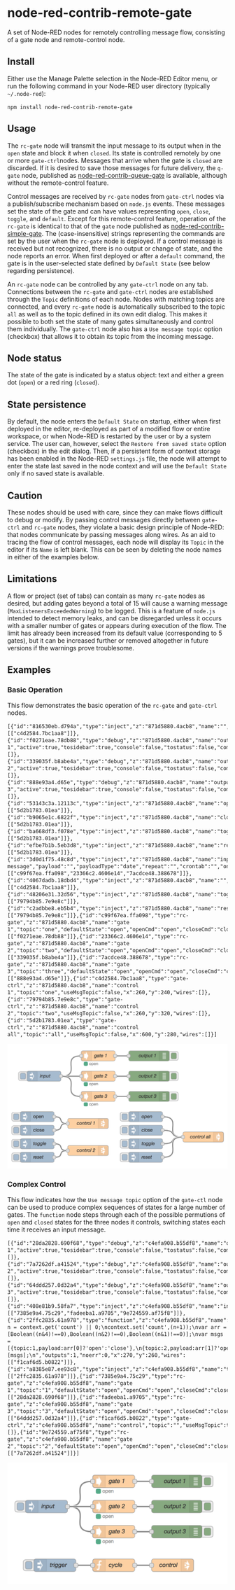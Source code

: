 # node-red-contrib-remote-gate
A set of Node-RED nodes for remotely controlling message flow, consisting of a gate node and remote-control node.

## Install

Either use the Manage Palette selection in the Node-RED Editor menu, or run the following command in your Node-RED user directory (typically `~/.node-red`):

    npm install node-red-contrib-remote-gate

## Usage

The `rc-gate` node will transmit the input message to its output when in the `open` state and block it when `closed`. Its state is controlled remotely by one or more `gate-ctrl`nodes. Messages that arrive when the gate is `closed` are discarded. If it is desired to save those messages for future delivery, the `q-gate` node, published as [node-red-contrib-queue-gate](https://flows.nodered.org/node/node-red-contrib-queue-gate) is available, although without the remote-control feature.


Control messages are received by `rc-gate` nodes from `gate-ctrl` nodes via a publish/subscribe mechanism based on `node.js` events. These messages set the state of the gate and can have values representing `open`, `close`, `toggle`, and `default`. Except for this remote-control feature, operation of the `rc-gate` is identical to that of the `gate` node published as [node-red-contrib-simple-gate](https://flows.nodered.org/node/node-red-contrib-simple-gate). The (case-insensitive) strings representing the commands are set by the user when the `rc-gate` node is deployed. If a control message is received but not recognized, there is no output or change of state, and the node reports an error. When first deployed or after a `default` command, the gate is in the user-selected state defined by `Default State` (see below regarding persistence).

An `rc-gate` node can be controlled by any `gate-ctrl` node on any tab. Connections between the `rc-gate` and `gate-ctrl` nodes are established through the `Topic` definitions of each node. Nodes with matching topics are connected, and every `rc-gate` node is automatically subscribed to the topic `all` as well as to the topic defined in its own edit dialog. This makes it possible to both set the state of many gates simultaneously and control them individually. The `gate-ctrl` node also has a `Use message topic` option (checkbox) that allows it to obtain its topic from the incoming message. 

## Node status
The state of the gate is indicated by a status object: text and either a green dot (`open`) or a red ring (`closed`).

## State persistence
By default, the node enters the `Default State` on startup, either when first deployed in the editor, re-deployed as part of a modified flow or entire workspace, or when Node-RED is restarted by the user or by a system service. The user can, however, select the `Restore from saved state` option (checkbox) in the edit dialog. Then, if a persistent form of context storage has been enabled in the Node-RED `settings.js` file, the node will attempt to enter the state last saved in the node context and will use the `Default State` only if no saved state is available.

## Caution
These nodes should be used with care, since they can make flows difficult to debug or modify. By passing control messages directly between `gate-ctrl` and `rc-gate` nodes, they violate a basic design principle of Node-RED: that nodes communicate by passing messages along wires. As an aid to tracing the flow of control messages, each node will display its `Topic` in the editor if its `Name` is left blank. This can be seen by deleting the node names in either of the examples below.

## Limitations
A flow or project (set of tabs) can contain as many `rc-gate` nodes as desired, but adding 
gates beyond a total of 15 will cause a warning message (`MaxListenersExceededWarning`) to be logged. This is a feature of `node.js` intended to detect memory leaks, and can be disregarded unless it occurs with a smaller number of gates or appears during execution of the flow. The limit has already been increased from its default value (corresponding to 5 gates), but it can be increased further or removed altogether in future versions if the warnings prove troublesome.

## Examples
### Basic Operation
This flow demonstrates the basic operation of the `rc-gate` and `gate-ctrl` nodes.

```
[{"id":"816530eb.d794a","type":"inject","z":"871d5880.4acb8","name":"","topic":"","payload":"open","payloadType":"str","repeat":"","crontab":"","once":false,"onceDelay":0.1,"x":110,"y":220,"wires":[["c4d2584.7bc1aa8"]]},{"id":"f0271eae.78db88","type":"debug","z":"871d5880.4acb8","name":"output 1","active":true,"tosidebar":true,"console":false,"tostatus":false,"complete":"true","x":440,"y":40,"wires":[]},{"id":"339035f.b8abe4a","type":"debug","z":"871d5880.4acb8","name":"output 2","active":true,"tosidebar":true,"console":false,"tostatus":false,"complete":"true","x":440,"y":100,"wires":[]},{"id":"888e93a4.d65e","type":"debug","z":"871d5880.4acb8","name":"output 3","active":true,"tosidebar":true,"console":false,"tostatus":false,"complete":"true","x":440,"y":160,"wires":[]},{"id":"53143c3a.12113c","type":"inject","z":"871d5880.4acb8","name":"open","topic":"two","payload":"open","payloadType":"str","repeat":"","crontab":"","once":false,"onceDelay":0.1,"x":430,"y":220,"wires":[["5d2b1783.01ea"]]},{"id":"b9065e1c.6822f","type":"inject","z":"871d5880.4acb8","name":"close","topic":"control","payload":"close","payloadType":"str","repeat":"","crontab":"","once":false,"onceDelay":0.1,"x":430,"y":260,"wires":[["5d2b1783.01ea"]]},{"id":"ba668df3.f078e","type":"inject","z":"871d5880.4acb8","name":"toggle","topic":"control","payload":"toggle","payloadType":"str","repeat":"","crontab":"","once":false,"onceDelay":0.1,"x":430,"y":300,"wires":[["5d2b1783.01ea"]]},{"id":"efbe7b1b.5eb3d8","type":"inject","z":"871d5880.4acb8","name":"reset","topic":"control","payload":"default","payloadType":"str","repeat":"","crontab":"","once":false,"onceDelay":0.1,"x":430,"y":340,"wires":[["5d2b1783.01ea"]]},{"id":"3d0d1f75.48c8d","type":"inject","z":"871d5880.4acb8","name":"input","topic":"input message","payload":"","payloadType":"date","repeat":"","crontab":"","once":false,"onceDelay":0.1,"x":130,"y":100,"wires":[["c99f67ea.ffa098","23366c2.4606e14","7acdce48.388678"]]},{"id":"4067dadb.18dbd4","type":"inject","z":"871d5880.4acb8","name":"","topic":"","payload":"close","payloadType":"str","repeat":"","crontab":"","once":false,"onceDelay":0.1,"x":110,"y":260,"wires":[["c4d2584.7bc1aa8"]]},{"id":"48206e31.32d56","type":"inject","z":"871d5880.4acb8","name":"toggle","topic":"control","payload":"toggle","payloadType":"str","repeat":"","crontab":"","once":false,"onceDelay":0.1,"x":110,"y":300,"wires":[["79794b85.7e9e8c"]]},{"id":"c2adbbe8.eb5b4","type":"inject","z":"871d5880.4acb8","name":"reset","topic":"control","payload":"default","payloadType":"str","repeat":"","crontab":"","once":false,"onceDelay":0.1,"x":110,"y":340,"wires":[["79794b85.7e9e8c"]]},{"id":"c99f67ea.ffa098","type":"rc-gate","z":"871d5880.4acb8","name":"gate 1","topic":"one","defaultState":"open","openCmd":"open","closeCmd":"close","toggleCmd":"toggle","defaultCmd":"default","persist":false,"x":290,"y":40,"wires":[["f0271eae.78db88"]]},{"id":"23366c2.4606e14","type":"rc-gate","z":"871d5880.4acb8","name":"gate 2","topic":"two","defaultState":"open","openCmd":"open","closeCmd":"close","toggleCmd":"toggle","defaultCmd":"default","persist":false,"x":290,"y":100,"wires":[["339035f.b8abe4a"]]},{"id":"7acdce48.388678","type":"rc-gate","z":"871d5880.4acb8","name":"gate 3","topic":"three","defaultState":"open","openCmd":"open","closeCmd":"close","toggleCmd":"toggle","defaultCmd":"default","persist":false,"x":290,"y":160,"wires":[["888e93a4.d65e"]]},{"id":"c4d2584.7bc1aa8","type":"gate-ctrl","z":"871d5880.4acb8","name":"control 1","topic":"one","useMsgTopic":false,"x":260,"y":240,"wires":[]},{"id":"79794b85.7e9e8c","type":"gate-ctrl","z":"871d5880.4acb8","name":"control 2","topic":"two","useMsgTopic":false,"x":260,"y":320,"wires":[]},{"id":"5d2b1783.01ea","type":"gate-ctrl","z":"871d5880.4acb8","name":"control all","topic":"all","useMsgTopic":false,"x":600,"y":280,"wires":[]}]
```
<img src="https://github.com/drmibell/node-red-contrib-remote-gate/blob/master/screenshots/basic-operation.png?raw=true"/>


### Complex Control
This flow indicates how the `Use message topic` option of the `gate-ctl` node can be used to produce complex sequences of states for a large number of gates. The `function` node steps through each of the possible permutions of `open` and `closed` states for the three nodes it controls, switching states each time it receives an input message.

```
[{"id":"28da2828.690f68","type":"debug","z":"c4efa908.b55df8","name":"output 1","active":true,"tosidebar":true,"console":false,"tostatus":false,"complete":"payload","x":420,"y":60,"wires":[]},{"id":"7a7262df.a41524","type":"debug","z":"c4efa908.b55df8","name":"output 2","active":true,"tosidebar":true,"console":false,"tostatus":false,"complete":"payload","x":420,"y":120,"wires":[]},{"id":"64ddd257.0d32a4","type":"debug","z":"c4efa908.b55df8","name":"output 3","active":true,"tosidebar":true,"console":false,"tostatus":false,"complete":"payload","x":420,"y":180,"wires":[]},{"id":"408e81b9.58fa7","type":"inject","z":"c4efa908.b55df8","name":"input","topic":"","payload":"","payloadType":"date","repeat":"","crontab":"","once":false,"onceDelay":0.1,"x":110,"y":120,"wires":[["7385e9a4.75c29","fadeeba1.a9705","9e724559.af75f8"]]},{"id":"2ffc2835.61a978","type":"function","z":"c4efa908.b55df8","name":"cycle","func":"var n = context.get('count') || 0;\ncontext.set('count',(n+1));\nvar arr = [Boolean((n&4)!==0),Boolean((n&2)!==0),Boolean((n&1)!==0)];\nvar msgs = [{topic:1,payload:arr[0]?'open':'close'},\n{topic:2,payload:arr[1]?'open':'close'},\n{topic:3,payload:arr[2]?'open':'close'}];\nreturn [msgs];\n","outputs":1,"noerr":0,"x":270,"y":260,"wires":[["f1caf6d5.b0822"]]},{"id":"a8385e87.ee93c8","type":"inject","z":"c4efa908.b55df8","name":"trigger","topic":"","payload":"","payloadType":"date","repeat":"","crontab":"","once":false,"onceDelay":0.1,"x":130,"y":260,"wires":[["2ffc2835.61a978"]]},{"id":"7385e9a4.75c29","type":"rc-gate","z":"c4efa908.b55df8","name":"gate 1","topic":"1","defaultState":"open","openCmd":"open","closeCmd":"close","toggleCmd":"toggle","defaultCmd":"default","persist":false,"x":270,"y":60,"wires":[["28da2828.690f68"]]},{"id":"fadeeba1.a9705","type":"rc-gate","z":"c4efa908.b55df8","name":"gate 3","topic":"3","defaultState":"open","openCmd":"open","closeCmd":"close","toggleCmd":"toggle","defaultCmd":"default","persist":false,"x":270,"y":180,"wires":[["64ddd257.0d32a4"]]},{"id":"f1caf6d5.b0822","type":"gate-ctrl","z":"c4efa908.b55df8","name":"control","topic":"","useMsgTopic":true,"x":410,"y":260,"wires":[]},{"id":"9e724559.af75f8","type":"rc-gate","z":"c4efa908.b55df8","name":"gate 2","topic":"2","defaultState":"open","openCmd":"open","closeCmd":"close","toggleCmd":"toggle","defaultCmd":"default","persist":false,"x":270,"y":120,"wires":[["7a7262df.a41524"]]}]
```

<img src="https://github.com/drmibell/node-red-contrib-remote-gate/blob/master/screenshots/complex-control.png?raw=true"/>
